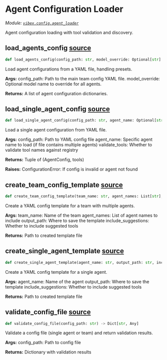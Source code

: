 # Agent Configuration Loader

_Module: [`vibex.config.agent_loader`](https://github.com/dustland/vibex/blob/main/src/vibex/config/agent_loader.py)_

Agent configuration loading with tool validation and discovery.

## load_agents_config <a href="https://github.com/dustland/vibex/blob/main/src/vibex/config/agent_loader.py#L18" class="source-link" title="View source code">source</a>

```python
def load_agents_config(config_path: str, model_override: Optional[str] = None) -> List[AgentConfig]
```

Load agent configurations from a YAML file, handling presets.

**Args:**
config_path: Path to the main team config YAML file.
model_override: Optional model name to override for all agents.

**Returns:**
A list of agent configuration dictionaries.

## load_single_agent_config <a href="https://github.com/dustland/vibex/blob/main/src/vibex/config/agent_loader.py#L102" class="source-link" title="View source code">source</a>

```python
def load_single_agent_config(config_path: str, agent_name: Optional[str] = None, validate_tools: bool = True) -> tuple[AgentConfig, List[str]]
```

Load a single agent configuration from YAML file.

**Args:**
config_path: Path to YAML config file
agent_name: Specific agent name to load (if file contains multiple agents)
validate_tools: Whether to validate tool names against registry

**Returns:**
Tuple of (AgentConfig, tools)

**Raises:**
ConfigurationError: If config is invalid or agent not found

## create_team_config_template <a href="https://github.com/dustland/vibex/blob/main/src/vibex/config/agent_loader.py#L133" class="source-link" title="View source code">source</a>

```python
def create_team_config_template(team_name: str, agent_names: List[str], output_path: str, include_suggestions: bool = True) -> str
```

Create a YAML config template for a team with multiple agents.

**Args:**
team_name: Name of the team
agent_names: List of agent names to include
output_path: Where to save the template
include_suggestions: Whether to include suggested tools

**Returns:**
Path to created template file

## create_single_agent_template <a href="https://github.com/dustland/vibex/blob/main/src/vibex/config/agent_loader.py#L210" class="source-link" title="View source code">source</a>

```python
def create_single_agent_template(agent_name: str, output_path: str, include_suggestions: bool = True) -> str
```

Create a YAML config template for a single agent.

**Args:**
agent_name: Name of the agent
output_path: Where to save the template
include_suggestions: Whether to include suggested tools

**Returns:**
Path to created template file

## validate_config_file <a href="https://github.com/dustland/vibex/blob/main/src/vibex/config/agent_loader.py#L272" class="source-link" title="View source code">source</a>

```python
def validate_config_file(config_path: str) -> Dict[str, Any]
```

Validate a config file (single agent or team) and return validation results.

**Args:**
config_path: Path to config file

**Returns:**
Dictionary with validation results
